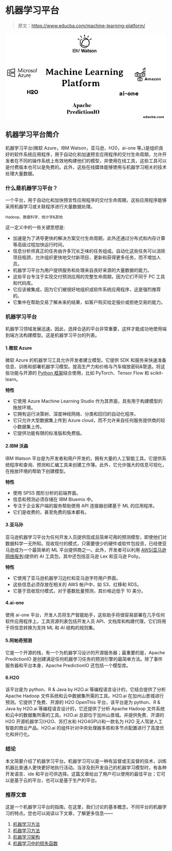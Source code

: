 # 机器学习平台

> 原文：<https://www.educba.com/machine-learning-platform/>

![Machine Learning Platform](img/5e840aa0505893140f129c18d81cec4a.png)



## 机器学习平台简介

机器学习平台(微软 Azure，IBM Watson，亚马逊，H20，ai-one 等。)是组织良好的软件系统应用程序，用于自动化和加速预言应用程序的交付生命周期，允许开发者在不同的操作系统上有效地构建他们的模型，并使用在线工具，这些工具可以是付费版本也可以是免费的。此外，这些在线媒体能够使用与机器学习相关的技术处理大量数据。

### 什么是机器学习平台？

一个平台，用于自动化和加快预言性应用程序的交付生命周期，这些应用程序能够采用机器学习或关联程序进行大量数据处理。

<small>Hadoop、数据科学、统计学&其他</small>

这一定义中的一些关键思想是:

*   加速是为了诱导更快的解决方案交付生命周期，此外还通过分布式和内存计算等高级过程加快运行时间。
*   信息分析师真正的任务由许多冗长乏味的任务组成。自动化这些任务可以消除项目瓶颈，允许组织更快地交付新项目，更新和获得更多任务，而不增加人员。
*   机器学习平台为用户提供服务和处理来自良好来源的大量数据的能力。
*   这些平台专注于实现交付预测应用的完整生命周期，因为它们不同于 PC 工具和代码库。
*   它应该被集成，因为它们被很好地组织成软件系统应用程序，这是强烈推荐的。
*   它集中在帮助交易了解未来的结果，如客户购买给定报价或拒绝交易的能力。

### 机器学习平台

机器学习领域发展迅速。因此，选择合适的平台非常重要，这样才能成功地使用端到端方法构建模型。这是机器学习平台的列表。

#### 1.微软 Azure

微软 Azure 的机器学习工具允许开发者建立模型。它提供 SDK 和服务来快速准备信息、训练和部署机器学习模型。提高生产力和价格与汽车缩放密码&管道。将这些功能与开源的 [Python 框架](https://www.educba.com/python-frameworks/)结合使用，比如 PyTorch、Tensor Flow 和 scikit-learn。

**特性**

*   它使用 Azure Machine Learning Studio 作为其界面，具有用于构建模型的拖放环境。
*   它拥有运行决策树、深度神经网络、分类和回归的自动化程序。
*   它只允许大型数据集上传到 Azure cloud，而不允许来自任何服务提供商的较小数据集上传。
*   它提供功能有限的标准版和免费版。

#### 2.IBM 沃森

IBM Watson 平台是为开发者和用户开发的，拥有大量的人工智能工具。它提供系统程序和查询、预测和汇编工具来创建工作簿。此外，它允许强大的信息可视化，在拖放环境的帮助下创建模型。

**特性**

*   使用 SPSS 图形分析的前端界面。
*   信息和预测必须存储在 IBM Bluemix 中。
*   专注于企业客户端的服务帮助使用 API 连接器创建基于 ML 的应用程序。
*   它们是收费的，甚至免费的版本都有。

#### 3.亚马孙

亚马逊机器学习平台为任何开发人员提供现成且简单可用的预测模型，即使他们对数据科学一无所知。现收现付的模式，只需要很少的硬件或软件包投资，已经使亚马逊成为一个最简单的 ML 平台提供商之一。此外，开发者可以利用 [AWS(亚马逊网络服务)](https://www.educba.com/what-is-aws/)提供的 AI 工具包，其中还包括亚马逊 Lex 和亚马逊 Polly。

**特性**

*   它使用了亚马逊机器学习边栏和亚马逊字符用户界面。
*   这些信息必须存放在相关的 AWS 帐户中，如 S3、红移和 RDS。
*   它基于现收现付模式，对于基数批量预测，其价格远低于 10 美分。

#### 4.ai-one

使用 ai-one 平台，开发人员将生产智能助手，这些助手将很容易部署在几乎任何软件应用程序上。工具资源列表包括开发人员 API、文档库和构建代理，它们将用于将信息转换为支持 ML 和 AI 结构的规则集。

#### 5.阿帕奇预测

它是一个开源的栈，有一个为机器学习设计的开源服务器；最重要的是，Apache PredictionIO 是创建满足任何机器学习任务的预测引擎的最简单方法。除了事件服务器和平台本身，Apache PredictionIO 还包括一个模型库。

#### 6.H2O

该平台是为 python、R & Java by H2O.ai 等编程语言设计的，它结合提供了分析 Apache Hadoop 文件系统和云中数据集所需的工具。H2O.ai 在加州山景城进行预测。它提供了免费、开源的 H2O OpenThis 平台，该平台是为 python、R & Java by H2O.ai 等编程语言设计的，它还提供了分析 Apache Hadoop 文件系统和云中的数据集所需的工具。H2O.ai 总部位于加州山景城。并提供免费、开源的 H2O 开源机器学习(H2O、苏打水和 H2O4GPU)和一款名为 H2O 无人驾驶人工智能的商业产品。H2O.ai 的组件针对中央处理器多核和多节点配置进行了高度优化和并行化。

### 结论

本文简要介绍了机器学习平台。机器学习可以是一种有监督或无监督的技术，训练机器比普通人更快更好地执行活动。当涉及到开发自己的机器学习模型时，有各种开发语言、ide 和平台可供选择。这篇文章给出了用户可以使用的最佳平台；它可以是基于云的平台，也可以是基于生产的平台。

### 推荐文章

这是一个机器学习平台的指南。在这里，我们讨论的基本概念，不同平台的机器学习的特点。您也可以阅读以下文章，了解更多信息——

1.  [机器学习方法](https://www.educba.com/machine-learning-methods/)
2.  [机器学习方法](https://www.educba.com/machine-learning-methods/)
3.  [机器学习架构](https://www.educba.com/machine-learning-architecture/)
4.  [机器学习中的损失函数](https://www.educba.com/loss-functions-in-machine-learning/)





